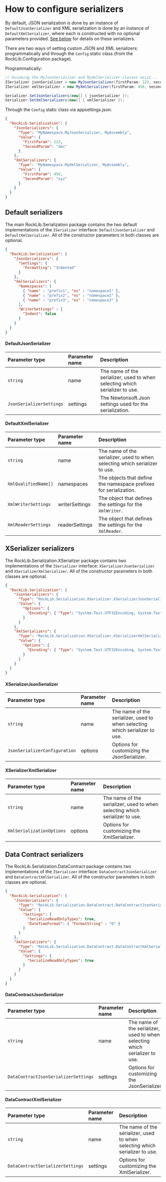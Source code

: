 # How to configure serializers

By default, JSON serialization is done by an instance of `DefaultJsonSerializer` and XML serialization is done by an instance of `DefaultXmlSerializer`, where each is constructed with no optional parameters provided. [See below](#default-serializers) for details on these serializers.

There are two ways of setting custom JSON and XML serializers: programmatically and through the `Config` static class (from the RockLib.Configuration package).

Programmatically:

```c#
// Assuming the MyJsonSerializer and MyXmlSerializer classes exist...
ISerializer jsonSerializer = new MyJsonSerializer(firstParam: 123, secondParam: "abc");
ISerializer xmlSerializer = new MyXmlSerializer(firstParam: 456, secondParam: "xyz");

Serializer.SetJsonSerializers(new[] { jsonSerializer });
Serializer.SetXmlSerializers(new[] { xmlSerializer });
```

Through the `Config` static class via appsettings.json:

```json
{
  "RockLib.Serialization": {
    "JsonSerializers": {
      "Type": "MyNamespace.MyJsonSerializer, MyAssembly",
      "Value": {
        "FirstParam": 123,
        "SecondParam": "abc"
      }
    },
    "XmlSerializers": {
      "Type": "MyNamespace.MyXmlSerializer, MyAssembly",
      "Value": {
        "FirstParam": 456,
        "SecondParam": "xyz"
      }
    } 
  } 
}
```

## Default serializers

The main RockLib.Serialization package contains the two default implementations of the `ISerializer` interface: `DefaultJsonSerializer` and `DefaultXmlSerializer`. All of the constructor parameters in both classes are optional.

```json
{
  "RockLib.Serialization": {
    "JsonSerializers": {
      "Settings": {
        "Formatting": "Indented"
      }
    },
    "XmlSerializers": {
      "Namespaces": [
        { "name" : "prefix1", "ns" : "namespace1" },
        { "name" : "prefix2", "ns" : "namespace2" },
        { "name" : "prefix3", "ns" : "namespace3" }
      ],
      "WriterSettings" : {
        "Indent": false
      }
    } 
  } 
}
```

#### DefaultJsonSerializer

| Parameter type | Parameter name | Description |
|:--|:--|:--|
| `string` | name | The name of the serializer, used to when selecting which serializer to use. |
| `JsonSerializerSettings` | settings | The Newtonsoft.Json settings used for the serialization. |

#### DefaultXmlSerializer

| Parameter type | Parameter name | Description |
|:--|:--|:--|
| `string` | name | The name of the serializer, used to when selecting which serializer to use. |
| `XmlQualifiedName[]` | namespaces | The objects that define the namespace prefixes for serialization. |
| `XmlWriterSettings` | writerSettings | The object that defines the settings for the `XmlWriter`. |
| `XmlReaderSettings` | readerSettings | The object that defines the settings for the `XmlReader`. |

## XSerializer serializers

The RockLib.Serialization.XSerializer package contains two implementations of the `ISerializer` interface: `XSerializerJsonSerializer` and `XSerializerXmlSerializer`. All of the constructor parameters in both classes are optional.

```json
{
  "RockLib.Serialization": {
    "JsonSerializers": {
      "Type": "RockLib.Serialization.XSerializer.XSerializerJsonSerializer, RockLib.Serialization.XSerializer",
      "Value": {
        "Options": {
          "Encoding": { "Type": "System.Text.UTF32Encoding, System.Text.Encoding.Extensions" }
        }
      }
    },
    "XmlSerializers": {
      "Type": "RockLib.Serialization.XSerializer.XSerializerXmlSerializer, RockLib.Serialization.XSerializer",
      "Value": {
        "Options": {
          "Encoding": { "Type": "System.Text.UTF32Encoding, System.Text.Encoding.Extensions" }
        }
      }
    }
  }
}
```

#### XSerializerJsonSerializer

| Parameter type | Parameter name | Description |
|:--|:--|:--|
| `string` | name | The name of the serializer, used to when selecting which serializer to use. |
| `JsonSerializerConfiguration` | options | Options for customizing the JsonSerializer. |


#### XSerializerXmlSerializer

| Parameter type | Parameter name | Description |
|:--|:--|:--|
| `string` | name | The name of the serializer, used to when selecting which serializer to use. |
| `XmlSerializationOptions` | options | Options for customizing the XmlSerializer. |


## Data Contract serializers

The RockLib.Serialization.DataContract package contains two implementations of the `ISerializer` interface: `DataContractJsonSerializer` and `DataContractXmlSerializer`. All of the constructor parameters in both classes are optional.

```json
{
  "RockLib.Serialization": {
    "JsonSerializers": {
      "Type": "RockLib.Serialization.DataContract.DataContractJsonSerializer, RockLib.Serialization.DataContract",
      "Value": {
        "Settings": {
          "SerializeReadOnlyTypes": true,
          "DateTimeFormat": { "FormatString" : "O" }
        }
      }
    },
    "XmlSerializers": {
      "Type": "RockLib.Serialization.DataContract.DataContractXmlSerializer, RockLib.Serialization.DataContract",
      "Value": {
        "Settings": {
          "SerializeReadOnlyTypes": true
        }
      }
    }
  }
}
```

#### DataContractJsonSerializer

| Parameter type | Parameter name | Description |
|:--|:--|:--|
| `string` | name | The name of the serializer, used to when selecting which serializer to use. |
| `DataContractJsonSerializerSettings` | settings | Options for customizing the JsonSerializer. |


#### DataContractXmlSerializer

| Parameter type | Parameter name | Description |
|:--|:--|:--|
| `string` | name | The name of the serializer, used to when selecting which serializer to use. |
| `DataContractSerializerSettings` | settings | Options for customizing the XmlSerializer. |
